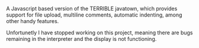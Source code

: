 A Javascript based version of the TERRIBLE javatown, which provides support for file upload, multiline comments, automatic indenting, among other handy features.

Unfortunetly I have stopped working on this project, meaning there are bugs remaining in the interpreter and the display is not functioning.

